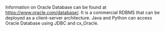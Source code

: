 Information on Oracle Database can be found at https://www.oracle.com/database/. It is a commercial RDBMS that can be deployed as a client-server architecture. Java and Python can access Oracle Database using JDBC and cx_Oracle.